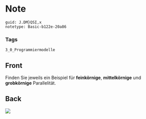 # Note
```
guid: J.DM}QSI,x
notetype: Basic-b122e-20a86
```

### Tags
```
3_0_Programmiermodelle
```

## Front
Finden Sie jeweils ein Beispiel für <b>feinkörnige</b>,
<b>mittelkörnige</b> und <b>grobkörnige</b> Parallelität.

## Back
<img src="paste-c479d0229ae1fdc05e5403c2ba171621d542c009.jpg">
